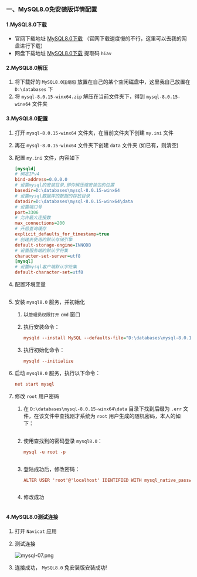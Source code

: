 ### 一、MySQL8.0免安装版详情配置

####	1.MySQL8.0下载

- 官网下载地址  [MySQL8.0下载]([https://dev.mysql.com/downloads/mysql](https://dev.mysql.com/downloads/mysql/))  （官网下载速度慢的不行，这里可以去我的网盘进行下载）
- 网盘下载地址  [MySQL8.0下载](https://pan.baidu.com/s/1ibmYHTu1CPq8WWu8VBUByA)   提取码  `hiav`   

#### 2.MySQL8.0解压

1. 将下载好的 `MySQL8.0压缩包` 放置在自己的某个空闲磁盘中，这里我自己放置在 `D:\databases` 下
2. 将 `mysql-8.0.15-winx64.zip` 解压在当前文件夹下，得到 `mysql-8.0.15-winx64` 文件夹

#### 3.MySQL8.0配置

1. 打开 `mysql-8.0.15-winx64` 文件夹，在当前文件夹下创建 `my.ini` 文件

2. 再在 `mysql-8.0.15-winx64` 文件夹下创建 `data` 文件夹 (如已有，则清空)

3. 配置 `my.ini` 文件，内容如下

   ```ini
   [mysqld]
   # 绑定IPv4
   bind-address=0.0.0.0
   # 设置mysql的安装目录,即你解压缩安装包的位置
   basedir=D:\databases\mysql-8.0.15-winx64
   # 设置mysql数据库的数据的存放目录
   datadir=D:\databases\mysql-8.0.15-winx64\data
   # 设置端口号
   port=3306
   # 允许最大连接数
   max_connections=200
   # 开启查询缓存
   explicit_defaults_for_timestamp=true
   # 创建表使用的默认存储引擎
   default-storage-engine=INNODB
   # 设置服务端的默认字符集
   character-set-server=utf8
   [mysql]  
   # 设置mysql客户端默认字符集  
   default-character-set=utf8
   ```

4. 配置环境变量

   ![![](mysql-01.png)](https://images.gitee.com/uploads/images/2019/0909/164445_0f377297_4771190.png "mysql-01.png")

5. 安装 `mysql8.0` 服务，并初始化

   1. 以`管理员权限打开` `cmd` 窗口

   2. 执行安装命令：

      ```ini
      mysqld --install MySQL --defaults-file="D:\databases\mysql-8.0.15-winx64\my.ini"
      ```

   3. 执行初始化命令：

      ```ini
      mysqld --initialize
      ```

6. 启动 `mysql8.0` 服务，执行以下命令：

   ```ini
   net start mysql
   ```

7. 修改 `root` 用户密码

   1. 在 `D:\databases\mysql-8.0.15-winx64\data` 目录下找到后缀为 `.err` 文件，在该文件中查找刚才系统为 `root` 用户生成的随机密码，本人的如下：

      ![![](mysql-02.png)](https://images.gitee.com/uploads/images/2019/0909/164503_3a25e38c_4771190.png "mysql-02.png")

   2. 使用查找到的密码登录 `mysql8.0`：

      ```ini
      mysql -u root -p
      ```

      ![![](mysql-04.png)](https://images.gitee.com/uploads/images/2019/0909/164514_9f189582_4771190.png "mysql-04.png")

   3. 登陆成功后，修改密码：

      ```ini
      ALTER USER 'root'@'localhost' IDENTIFIED WITH mysql_native_password BY '你的密码';
      ```

      ![![](mysql-05.png)](https://images.gitee.com/uploads/images/2019/0909/164523_7d0b01dc_4771190.png "mysql-05.png")

   4. 修改成功

      ![![](mysql-06.png)](https://images.gitee.com/uploads/images/2019/0909/164531_bbd11dc7_4771190.png "mysql-06.png")
   
      

#### 4.MySQL8.0测试连接

   1. 打开 `Navicat` 应用

   2. 测试连接

      ![](https://images.gitee.com/uploads/images/2019/0909/164541_e6f63999_4771190.png "mysql-07.png")

      

   3. 连接成功， `MySQL8.0`  免安装版安装成功!

   